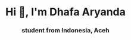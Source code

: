 <h1 align="center">Hi 👋, I'm Dhafa Aryanda</h1>
<h3 align="center">student from Indonesia, Aceh</h3>




<!-- ![Top Langs](https://github-readme-stats.vercel.app/api/top-langs/?username=DhafaAryanda) -->
